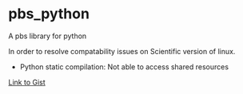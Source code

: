 # pbs_python
A pbs library for python 

In order to resolve compatability issues on Scientific version of linux.

- Python static compilation: Not able to access shared resources

<a href="https://gist.github.com/riby/a0f852f47f28ea899036eb56cb9232dd">Link to Gist</a>
